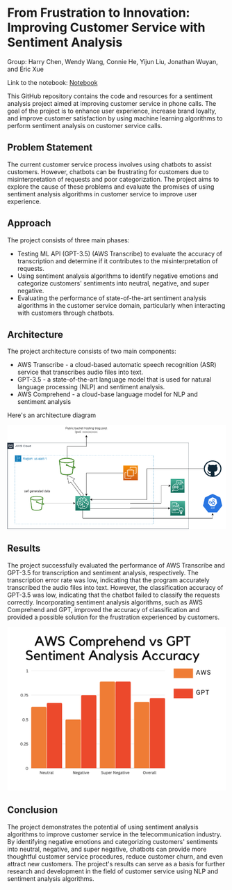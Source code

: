 # From Frustration to Innovation: Improving Customer Service with Sentiment Analysis

Group: Harry Chen, Wendy Wang, Connie He, Yijun Liu, Jonathan Wuyan, and Eric Xue

Link to the notebook: [Notebook](URL)

This GitHub repository contains the code and resources for a sentiment analysis project aimed at improving customer service in phone calls. The goal of the project is to enhance user experience, increase brand loyalty, and improve customer satisfaction by using machine learning algorithms to perform sentiment analysis on customer service calls.

## Problem Statement
The current customer service process involves using chatbots to assist customers. However, chatbots can be frustrating for customers due to misinterpretation of requests and poor categorization. The project aims to explore the cause of these problems and evaluate the promises of using sentiment analysis algorithms in customer service to improve user experience.

## Approach
The project consists of three main phases:

- Testing ML API (GPT-3.5) (AWS Transcribe) to evaluate the accuracy of transcription and determine if it contributes to the misinterpretation of requests.
- Using sentiment analysis algorithms to identify negative emotions and categorize customers' sentiments into neutral, negative, and super negative.
- Evaluating the performance of state-of-the-art sentiment analysis algorithms in the customer service domain, particularly when interacting with customers through chatbots.

## Architecture
The project architecture consists of two main components:

- AWS Transcribe - a cloud-based automatic speech recognition (ASR) service that transcribes audio files into text.
- GPT-3.5 - a state-of-the-art language model that is used for natural language processing (NLP) and sentiment analysis.
- AWS Comprehend - a cloud-base language model for NLP and sentiment analysis 

Here's an architecture diagram 

![ad](/diagrams/final_arch.png)

## Results
The project successfully evaluated the performance of AWS Transcribe and GPT-3.5 for transcription and sentiment analysis, respectively. The transcription error rate was low, indicating that the program accurately transcribed the audio files into text. However, the classification accuracy of GPT-3.5 was low, indicating that the chatbot failed to classify the requests correctly. Incorporating sentiment analysis algorithms, such as AWS Comprehend and GPT, improved the accuracy of classification and provided a possible solution for the frustration experienced by customers.

![sm](/diagrams/sent.png)

## Conclusion
The project demonstrates the potential of using sentiment analysis algorithms to improve customer service in the telecommunication industry. By identifying negative emotions and categorizing customers' sentiments into neutral, negative, and super negative, chatbots can provide more thoughtful customer service procedures, reduce customer churn, and even attract new customers. The project's results can serve as a basis for further research and development in the field of customer service using NLP and sentiment analysis algorithms.


